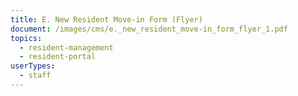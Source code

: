 ```yaml
---
title: E. New Resident Move-in Form (Flyer)
document: /images/cms/e._new_resident_move-in_form_flyer_1.pdf
topics:
  - resident-management
  - resident-portal
userTypes:
  - staff
---
```

